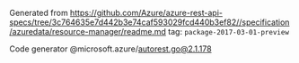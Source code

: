 Generated from https://github.com/Azure/azure-rest-api-specs/tree/3c764635e7d442b3e74caf593029fcd440b3ef82//specification/azuredata/resource-manager/readme.md tag: `package-2017-03-01-preview`

Code generator @microsoft.azure/autorest.go@2.1.178


